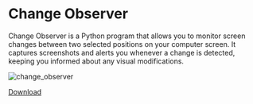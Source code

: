 # Change Observer
Change Observer is a Python program that allows you to monitor screen changes between two selected positions on your computer screen. It captures screenshots and alerts you whenever a change is detected, keeping you informed about any visual modifications.

![change_observer](https://github.com/DroidExter/Change-Observer/assets/73828018/d424fc7a-ecb1-4584-afc2-829ea05f3b01)

[Download](https://github.com/DroidExter/Change-Observer/releases/latest/download/Change_Observer.exe)
